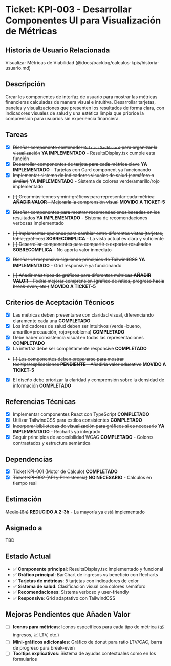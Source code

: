 # Ticket: KPI-003 - Desarrollar Componentes UI para Visualización de Métricas

## Historia de Usuario Relacionada

Visualizar Métricas de Viabilidad (@docs/backlog/calculos-kpis/historia-usuario.md)

## Descripción

Crear los componentes de interfaz de usuario para mostrar las métricas financieras calculadas de manera visual e intuitiva. Desarrollar tarjetas, paneles y visualizaciones que presenten los resultados de forma clara, con indicadores visuales de salud y una estética limpia que priorice la comprensión para usuarios sin experiencia financiera.

## Tareas

- [x] ~~Diseñar componente contenedor `MetricsDashboard` para organizar la visualización~~ **YA IMPLEMENTADO** - ResultsDisplay.tsx cumple esta función
- [x] ~~Desarrollar componentes de tarjeta para cada métrica clave~~ **YA IMPLEMENTADO** - Tarjetas con Card component ya funcionando
- [x] ~~Implementar sistema de indicadores visuales de salud (semáforo o similar)~~ **YA IMPLEMENTADO** - Sistema de colores verde/amarillo/rojo implementado
- ~~[ ] Crear más iconos y mini-gráficos para representar cada métrica **AÑADIR VALOR** - Mejoraría la comprensión visual~~ **MOVIDO A TICKET-5**
- [x] ~~Diseñar componentes para mostrar recomendaciones basadas en los resultados~~ **YA IMPLEMENTADO** - Sistema de recomendaciones verbosas implementado
- ~~[ ] Implementar opciones para cambiar entre diferentes vistas (tarjetas, tabla, gráficos)~~ **SOBRECOMPLICA** - La vista actual es clara y suficiente
- ~~[ ] Desarrollar componentes para compartir o exportar resultados~~ **SOBRECOMPLICA** - No aporta valor inmediato
- [x] ~~Diseñar UI responsive siguiendo principios de TailwindCSS~~ **YA IMPLEMENTADO** - Grid responsive ya funcionando
- ~~[ ] Añadir más tipos de gráficos para diferentes métricas **AÑADIR VALOR** - Podría mejorar comprensión (gráfico de ratios, progreso hacia break-even, etc.)~~ **MOVIDO A TICKET-5**

## Criterios de Aceptación Técnicos

- [x] Las métricas deben presentarse con claridad visual, diferenciando claramente cada una **COMPLETADO**
- [x] Los indicadores de salud deben ser intuitivos (verde=bueno, amarillo=precaución, rojo=problema) **COMPLETADO**
- [x] Debe haber consistencia visual en todas las representaciones **COMPLETADO**
- [x] La interfaz debe ser completamente responsive **COMPLETADO**
- ~~[ ] Los componentes deben prepararse para mostrar tooltips/explicaciones **PENDIENTE** - Añadiría valor educativo~~ **MOVIDO A TICKET-5**
- [x] El diseño debe priorizar la claridad y comprensión sobre la densidad de información **COMPLETADO**

## Referencias Técnicas

- [x] Implementar componentes React con TypeScript **COMPLETADO**
- [x] Utilizar TailwindCSS para estilos consistentes **COMPLETADO**
- [x] ~~Incorporar bibliotecas de visualización para gráficos si es necesario~~ **YA IMPLEMENTADO** - Recharts ya integrado
- [x] Seguir principios de accesibilidad WCAG **COMPLETADO** - Colores contrastados y estructura semántica

## Dependencias

- [x] Ticket KPI-001 (Motor de Cálculo) **COMPLETADO**
- [x] ~~Ticket KPI-002 (API y Persistencia)~~ **NO NECESARIO** - Cálculos en tiempo real

## Estimación

~~Medio (6h)~~ **REDUCIDO A 2-3h** - La mayoría ya está implementado

## Asignado a

TBD

## Estado Actual

- ✅ **Componente principal**: ResultsDisplay.tsx implementado y funcional
- ✅ **Gráfico principal**: BarChart de ingresos vs beneficio con Recharts
- ✅ **Tarjetas de métricas**: 5 tarjetas con indicadores de color
- ✅ **Sistema de salud**: Clasificación visual con colores semáforo
- ✅ **Recomendaciones**: Sistema verboso y user-friendly
- ✅ **Responsive**: Grid adaptativo con TailwindCSS

## Mejoras Pendientes que Añaden Valor

- [ ] **Iconos para métricas**: Iconos específicos para cada tipo de métrica (💰 ingresos, 📈 LTV, etc.)
- [ ] **Mini-gráficos adicionales**: Gráfico de donut para ratio LTV/CAC, barra de progreso para break-even
- [ ] **Tooltips explicativos**: Sistema de ayudas contextuales como en los formularios
